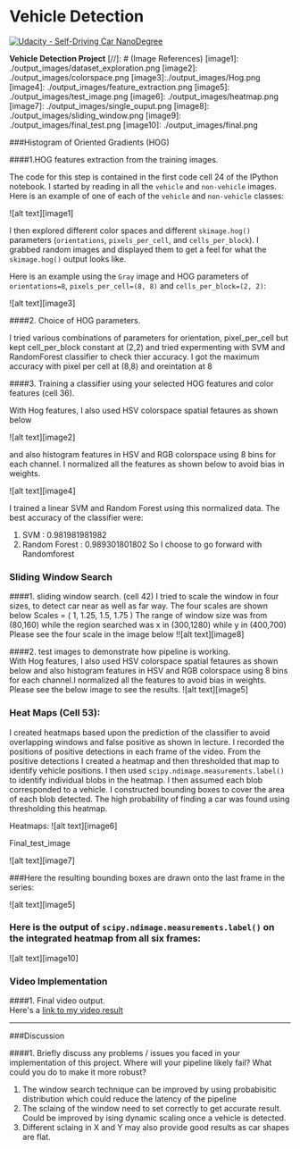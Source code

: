 # Vehicle Detection
[![Udacity - Self-Driving Car NanoDegree](https://s3.amazonaws.com/udacity-sdc/github/shield-carnd.svg)](http://www.udacity.com/drive)

**Vehicle Detection Project**
[//]: # (Image References)
[image1]: ./output_images/dataset_exploration.png
[image2]: ./output_images/colorspace.png
[image3]:./output_images/Hog.png
[image4]: ./output_images/feature_extraction.png
[image5]: ./output_images/test_image.png
[image6]: ./output_images/heatmap.png
[image7]: ./output_images/single_ouput.png
[image8]: ./output_images/sliding_window.png
[image9]: ./output_images/final_test.png
[image10]: ./output_images/final.png

###Histogram of Oriented Gradients (HOG)

####1.HOG features extraction from the training images.

The code for this step is contained in the first code cell 24 of the IPython notebook.
I started by reading in all the `vehicle` and `non-vehicle` images.  Here is an example of one of each of the `vehicle` and `non-vehicle` classes:

![alt text][image1]



I then explored different color spaces and different `skimage.hog()` parameters (`orientations`, `pixels_per_cell`, and `cells_per_block`).  I grabbed random images and displayed them to get a feel for what the `skimage.hog()` output looks like.


Here is an example using the `Gray` image and HOG parameters of `orientations=8`, `pixels_per_cell=(8, 8)` and `cells_per_block=(2, 2)`:



![alt text][image3]





####2. Choice of HOG parameters.


I tried various combinations of parameters for orientation, pixel_per_cell but kept cell_per_block constant at (2,2) and tried expermenting with SVM and RandomForest classifier to check thier accuracy. I got the maximum accuracy with pixel per cell at (8,8) and oreintation at 8




####3. Training a classifier using your selected HOG features and color features (cell 36).


With Hog features, I also used HSV colorspace spatial fetaures as shown below

![alt text][image2]


and also histogram features in HSV and RGB colorspace using 8 bins for each channel.
I normalized all the features as shown below to avoid bias in weights.

![alt text][image4]


I trained a linear SVM and Random Forest using this normalized data.
The best accuracy of the classifier were:
1. SVM :            0.981981981982
2. Random Forest :  0.989301801802
So I choose to go forward with Randomforest



### Sliding Window Search

####1. sliding window search. (cell 42)
I tried to scale the window in four sizes, to detect car near as well as far way. The four scales are shown below 
Scales  =  ( 1, 1.25, 1.5, 1.75 )
The range of window size was from (80,160) while the region searched was x in (300,1280) while y in (400,700)
Please see the four scale in the image below
!![alt text][image8]

####2. test images to demonstrate how pipeline is working.  
With Hog features, I also used HSV colorspace spatial fetaures as shown below and also histogram features in HSV and RGB colorspace using 8 bins for each channel.I normalized all the features to avoid bias in weights.
Please see the below image to see the results.
![alt text][image5]


### Heat Maps (Cell 53):


I created heatmaps based upon the prediction of the classifier to avoid overlapping windows and false positive as shown in lecture. I recorded the positions of positive detections in each frame of the video.  From the positive detections I created a heatmap and then thresholded that map to identify vehicle positions.  I then used `scipy.ndimage.measurements.label()` to identify individual blobs in the heatmap.  I then assumed each blob corresponded to a vehicle.  I constructed bounding boxes to cover the area of each blob detected. 
The high probability of finding a car was found using thresholding this heatmap. 


Heatmaps:
![alt text][image6]



Final_test_image

![alt text][image7]


###Here the resulting bounding boxes are drawn onto the last frame in the series:
 
![alt text][image5]

### Here is the output of `scipy.ndimage.measurements.label()` on the integrated heatmap from all six frames:

![alt text][image10]







### Video Implementation

####1. Final video output.  
Here's a [link to my video result](./outut_project.mp4)


---

###Discussion

####1. Briefly discuss any problems / issues you faced in your implementation of this project.  Where will your pipeline likely fail?  What could you do to make it more robust?

1. The window search technique can be improved by using probabisitic distribution which could reduce the latency of the pipeline
2. The sclaing of the window need to set correctly to get accurate result. Could be improved by ising dynamic scaling once a vehicle is detected.
3. Different sclaing in X and Y may also provide good results as car shapes are flat.
